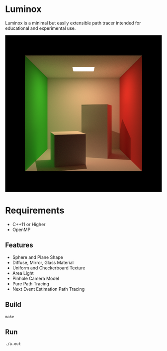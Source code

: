# Luminox

Luminox is a minimal but easily extensible path tracer intended for educational and experimental use.

![](img.png)

# Requirements

* C++11 or Higher
* OpenMP

## Features

* Sphere and Plane Shape
* Diffuse, Mirror, Glass Material
* Uniform and Checkerboard Texture
* Area Light
* Pinhole Camera Model
* Pure Path Tracing
* Next Event Estimation Path Tracing

## Build

```
make
```

## Run
```
./a.out
```
